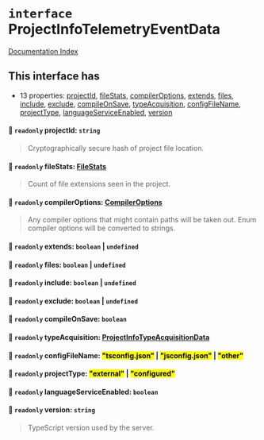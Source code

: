 # `interface` ProjectInfoTelemetryEventData

[Documentation Index](../README.md)

## This interface has

- 13 properties:
[projectId](#-readonly-projectid-string),
[fileStats](#-readonly-filestats-filestats),
[compilerOptions](#-readonly-compileroptions-compileroptions),
[extends](#-readonly-extends-boolean--undefined),
[files](#-readonly-files-boolean--undefined),
[include](#-readonly-include-boolean--undefined),
[exclude](#-readonly-exclude-boolean--undefined),
[compileOnSave](#-readonly-compileonsave-boolean),
[typeAcquisition](#-readonly-typeacquisition-projectinfotypeacquisitiondata),
[configFileName](#-readonly-configfilename-tsconfigjson--jsconfigjson--other),
[projectType](#-readonly-projecttype-external--configured),
[languageServiceEnabled](#-readonly-languageserviceenabled-boolean),
[version](#-readonly-version-string)


#### 📄 `readonly` projectId: `string`

> Cryptographically secure hash of project file location.



#### 📄 `readonly` fileStats: [FileStats](../interface.FileStats/README.md)

> Count of file extensions seen in the project.



#### 📄 `readonly` compilerOptions: [CompilerOptions](../interface.CompilerOptions/README.md)

> Any compiler options that might contain paths will be taken out.
> Enum compiler options will be converted to strings.



#### 📄 `readonly` extends: `boolean` | `undefined`



#### 📄 `readonly` files: `boolean` | `undefined`



#### 📄 `readonly` include: `boolean` | `undefined`



#### 📄 `readonly` exclude: `boolean` | `undefined`



#### 📄 `readonly` compileOnSave: `boolean`



#### 📄 `readonly` typeAcquisition: [ProjectInfoTypeAcquisitionData](../interface.ProjectInfoTypeAcquisitionData/README.md)



#### 📄 `readonly` configFileName: <mark>"tsconfig.json"</mark> | <mark>"jsconfig.json"</mark> | <mark>"other"</mark>



#### 📄 `readonly` projectType: <mark>"external"</mark> | <mark>"configured"</mark>



#### 📄 `readonly` languageServiceEnabled: `boolean`



#### 📄 `readonly` version: `string`

> TypeScript version used by the server.



